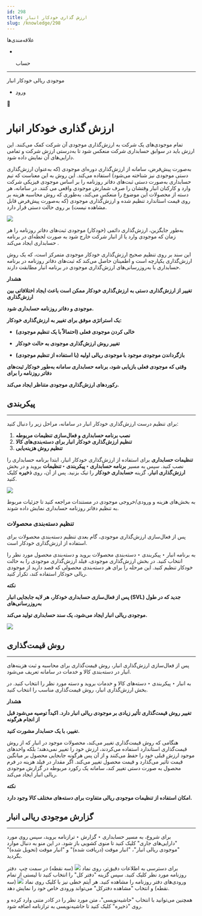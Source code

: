 ```yaml
---
id: 298
title: ارزش گذاری خودکار انبار
slug: /knowledge/298
---
```


 
  علاقه‌مندی‌ها
* [​](./298)

  حساب

---

 

موجودی ریالی خودکار انبار

- [ورود](/web/login?redirect=/knowledge/article/298)

 

📖

# ارزش گذاری خودکار انبار

تمام موجودی‌های یک شرکت به ارزش‌گذاری موجودی آن شرکت کمک می‌کنند. این ارزش باید در سوابق حسابداری شرکت منعکس شود تا به‌درستی ارزش شرکت و تمامی دارایی‌های آن نمایش داده شود.

به‌صورت پیش‌فرض، سامانه از ارزش‌گذاری دوره‌ای موجودی (که به‌عنوان ارزش‌گذاری دستی موجودی نیز شناخته می‌شود) استفاده می‌کند. این روش به این معناست که تیم حسابداری به‌صورت دستی ثبت‌های دفاتر روزنامه را بر اساس موجودی فیزیکی شرکت وارد و کارکنان انبار وقتشان را صرف شمارش موجودی واقعی می کنند. در سامانه، هر دسته‌ از محصولات این موضوع را منعکس می‌کند، به‌طوری که روش محاسبه هزینه بر روی قیمت استاندارد تنظیم شده و ارزش‌گذاری موجودی (که به‌صورت پیش‌فرض قابل مشاهده نیست) بر روی حالت دستی قرار دارد.

![](https://odoofarsi.com/web/image/6098-75ef02a7/Screen%20Shot%202024-10-14%20at%206.28.43%20PM.png?access_token=50703d1b-df7a-4316-b5de-4f8c885a9028)

به‌طور جایگزین، ارزش‌گذاری دائمی (خودکار) موجودی ثبت‌های دفاتر روزنامه را هر زمان که موجودی وارد یا از انبار شرکت خارج شود به‌ صورت لحظه‌ای در برنامه حسابداری ایجاد می‌کند .

این سند بر روی تنظیم صحیح ارزش‌گذاری خودکار موجودی متمرکز است، که یک روش ارزش‌گذاری یکپارچه است و اطمینان حاصل می‌کند که ثبت‌های دفاتر روزنامه در برنامه حسابداری با به‌روزرسانی‌های ارزش‌گذاری موجودی در برنامه انبار مطابقت دارند.

**هشدار**

**تغییر از ارزش‌گذاری دستی به ارزش‌گذاری خودکار ممکن است باعث ایجاد اختلافاتی بین ارزش‌گذاری**

**موجودی و دفاتر روزنامه حسابداری شود.**

**یک استراتژی موفق برای تغییر به ارزش‌گذاری خودکار:**

* **خالی کردن موجودی فعلی (احتمالاً با یک تنظیم موجودی)**

* **تغییر روش ارزش‌گذاری موجودی به حالت خودکار**

* **بازگرداندن موجودی موجود با موجودی ریالی اولیه (با استفاده از تنظیم موجودی)**

**وقتی که موجودی فعلی بازیابی شود، برنامه حسابداری سامانه به‌طور خودکار ثبت‌های دفاتر روزنامه را برای**

**رکوردهای ارزش‌گذاری موجودی متناظر ایجاد می‌کند.**

## **پیکربندی**

---

برای تنظیم درست ارزش‌گذاری خودکار انبار در سامانه، مراحل زیر را دنبال کنید:

1. **نصب برنامه حسابداری و فعال‌سازی تنظیمات مربوطه**
2. **تنظیم ارزش‌گذاری خودکار انبار برای دسته‌بندی‌های کالا**
3. **تنظیم روش هزینه‌یابی**

**تنظیمات حسابداری**
برای استفاده از ارزش‌گذاری خودکار انبار، ابتدا برنامه حسابداری را نصب کنید. سپس به مسیر **برنامه حسابداری ‣ پیکربندی ‣ تنظیمات** بروید و در بخش **ارزش‌گذاری انبار**، گزینه **حسابداری خودکار** را تیک بزنید. پس از آن، روی **ذخیره** کلیک کنید.

![](https://odoofarsi.com/web/image/6099-b0a1a2bb/Screen%20Shot%202024-10-14%20at%206.49.07%20PM.png?access_token=5b5998f6-6d0e-4a3f-b4e6-4c0b02703514)

به بخش‌های هزینه و ورودی/خروجی موجودی در مستندات مراجعه کنید تا جزئیات مربوط به تنظیم دفاتر روزنامه حسابداری نمایش داده شوند.

### **تنظیم دسته‌بندی محصولات**

پس از فعال‌سازی ارزش‌گذاری موجودی، گام بعدی تنظیم دسته‌بندی محصولات برای استفاده از ارزش‌گذاری خودکار است.

به برنامه انبار ‣ پیکربندی ‣ دسته‌بندی محصولات بروید و دسته‌بندی محصول مورد نظر را انتخاب کنید. در بخش ارزش‌گذاری موجودی، فیلد ارزش‌گذاری موجودی را به حالت خودکار تنظیم کنید. این مرحله را برای هر دسته‌بندی محصولی که قصد دارید از موجودی ریالی خودکار استفاده کند، تکرار کنید.

**نکته**

**پس از فعال‌سازی حسابداری خودکار، هر لایه جابجایی انبار (SVL) جدید که در طول به‌روزرسانی‌های**

**موجودی ریالی انبار ایجاد می‌شود، یک سند حسابداری تولید می‌کند.**

![](https://odoofarsi.com/web/image/6100-c5fe61fb/Screen%20Shot%202024-10-14%20at%207.02.07%20PM.png?access_token=0778149c-4602-42d2-9bb2-cc5e67420312)

## **روش قیمت‌گذاری**

---

پس از فعال‌سازی ارزش‌گذاری انبار، روش قیمت‌گذاری برای محاسبه و ثبت هزینه‌های انبار در دسته‌بندی کالا و خدمات در سامانه تعریف می‌شود.

به انبار ‣ پیکربندی ‣ دسته‌های کالا و خدمات بروید و دسته مورد نظر را انتخاب کنید. در بخش ارزش‌گذاری انبار، روش قیمت‌گذاری مناسب را انتخاب کنید.

**هشدار**

**تغییر روش قیمت‌گذاری تأثیر زیادی بر موجودی ریالی انبار دارد. اکیداً توصیه می‌شود قبل از انجام هرگونه**

**تغییر، با یک حسابدار مشورت کنید.**

هنگامی که روش قیمت‌گذاری تغییر می‌کند، محصولات موجود در انبار که از روش قیمت‌گذاری استاندارد استفاده می‌کردند، ارزش خود را تغییر نمی‌دهند؛ بلکه واحدهای موجود ارزش قبلی خود را حفظ می‌کنند و از آن پس هرگونه جابجایی محصول بر میانگین قیمت تأثیر می‌گذارد و قیمت محصول تغییر می‌کند. اگر مقدار در فیلد هزینه در فرم محصول به صورت دستی تغییر کند، سامانه یک رکورد مربوطه در گزارش موجودی ریالی انبار ایجاد می‌کند.

**نکته**

**امکان استفاده از تنظیمات موجودی ریالی متفاوت برای دسته‌های مختلف کالا وجود دارد.**

## **گزارش موجودی ریالی انبار**

---

برای شروع، به مسیر حسابداری ‣ گزارش‌ ‣ ترازنامه بروید، سپس روی مورد "دارایی‌های جاری" کلیک کنید تا منوی کشویی باز شود. در این منو به دنبال موارد "موجودی ریالی انبار"، "انبار موقت (دریافت شده)" و "انبار موقت (تحویل شده)" بگردید.

برای دسترسی به اطلاعات دقیق‌تر، روی نماد ![](https://odoofarsi.com/web/image/6102-1fdb0ac7/image.png?access_token=8f4fea14-10d1-41a6-9c59-2b3838207894) (سه نقطه) در سمت چپ  دفتر روزنامه مورد نظر کلیک کنید. سپس گزینه "دفتر کل" را انتخاب کنید تا لیستی از تمام ورودی‌های دفتر روزنامه را مشاهده کنید. هر آیتم خطی نیز با کلیک روی نماد ![](https://odoofarsi.com/web/image/6102-1fdb0ac7/image.png?access_token=8f4fea14-10d1-41a6-9c59-2b3838207894) (سه نقطه) و انتخاب "مشاهده دفترکل" می‌تواند ورودی خاص خود را نمایش دهد.

همچنین می‌توانید با انتخاب "حاشیه‌نویسی"، متن مورد نظر را در کادر متنی وارد کرده و روی "ذخیره" کلیک کنید تا حاشیه‌نویسی به ترازنامه اضافه شود.